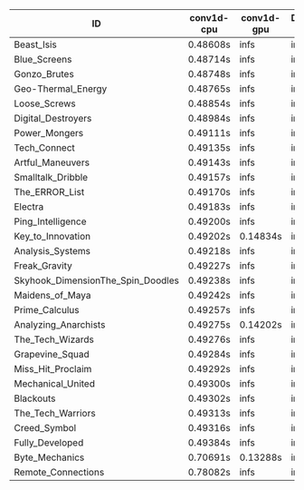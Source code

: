 |ID|conv1d-cpu|conv1d-gpu|DWSPConv2D-gpu|gemm-gpu|avg|
|-|-|-|-|-|-|
|Beast_Isis|0.48608s|infs|infs|4.50385s|infs|
|Blue_Screens|0.48714s|infs|infs|4.50789s|infs|
|Gonzo_Brutes|0.48748s|infs|infs|4.62315s|infs|
|Geo-Thermal_Energy|0.48765s|infs|infs|4.57789s|infs|
|Loose_Screws|0.48854s|infs|infs|4.60010s|infs|
|Digital_Destroyers|0.48984s|infs|infs|4.62885s|infs|
|Power_Mongers|0.49111s|infs|infs|4.54821s|infs|
|Tech_Connect|0.49135s|infs|infs|4.64058s|infs|
|Artful_Maneuvers|0.49143s|infs|infs|4.61271s|infs|
|Smalltalk_Dribble|0.49157s|infs|infs|4.61182s|infs|
|The_ERROR_List|0.49170s|infs|infs|4.56527s|infs|
|Electra|0.49183s|infs|infs|4.52009s|infs|
|Ping_Intelligence|0.49200s|infs|infs|4.53098s|infs|
|Key_to_Innovation|0.49202s|0.14834s|infs|4.62647s|infs|
|Analysis_Systems|0.49218s|infs|infs|4.53450s|infs|
|Freak_Gravity|0.49227s|infs|infs|4.52301s|infs|
|Skyhook_DimensionThe_Spin_Doodles|0.49238s|infs|infs|4.57631s|infs|
|Maidens_of_Maya|0.49242s|infs|infs|4.66415s|infs|
|Prime_Calculus|0.49257s|infs|infs|4.53918s|infs|
|Analyzing_Anarchists|0.49275s|0.14202s|infs|4.57567s|infs|
|The_Tech_Wizards|0.49276s|infs|infs|4.65492s|infs|
|Grapevine_Squad|0.49284s|infs|infs|4.62751s|infs|
|Miss_Hit_Proclaim|0.49292s|infs|infs|4.61166s|infs|
|Mechanical_United|0.49300s|infs|infs|4.64261s|infs|
|Blackouts|0.49302s|infs|infs|4.63089s|infs|
|The_Tech_Warriors|0.49313s|infs|infs|4.62127s|infs|
|Creed_Symbol|0.49316s|infs|infs|4.65956s|infs|
|Fully_Developed|0.49384s|infs|infs|4.65170s|infs|
|Byte_Mechanics|0.70691s|0.13288s|infs|4.59956s|infs|
|Remote_Connections|0.78082s|infs|infs|4.53418s|infs|
